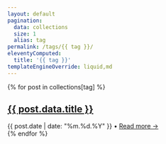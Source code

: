 ```yaml
---
layout: default
pagination:
  data: collections
  size: 1
  alias: tag
permalink: /tags/{{ tag }}/
eleventyComputed:
  title: '{{ tag }}'
templateEngineOverride: liquid,md
---
```


{% for post in collections[tag] %}

<div class="mb-8 border-b border-gray-200 pb-4 dark:border-gray-700">
  <a class="no-underline" href="{{ post.url }}">
    <h2
      class="m-0 text-xl font-black leading-tight tracking-normal dark:text-gray-200 md:text-2xl"
    >
      {{ post.data.title }}
    </h2>
  </a>
  <div class="h-14 flex items-center text-sm">
    <span>{{ post.date | date: "%m.%d.%Y" }}</span>
    <span class="mx-1">•</span>
    <a class="flex-none font-normal no-underline" href="{{ post.url }}">Read more &rarr;</a>
  </div>
</div>
{% endfor %}
